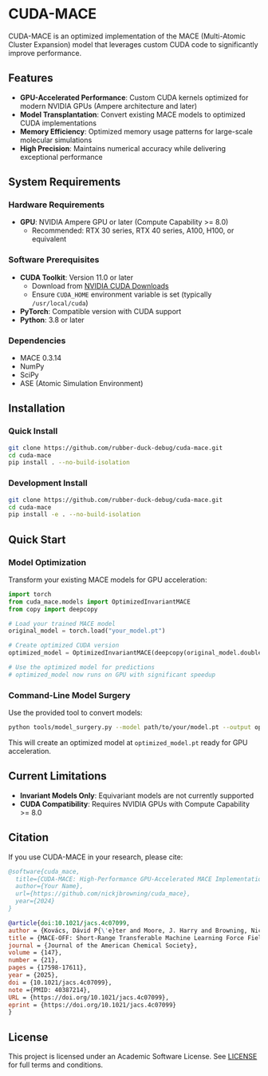 
# CUDA-MACE

CUDA-MACE is an optimized implementation of the MACE (Multi-Atomic Cluster Expansion) model that leverages custom CUDA code to significantly improve performance.

## Features

- **GPU-Accelerated Performance**: Custom CUDA kernels optimized for modern NVIDIA GPUs (Ampere architecture and later)
- **Model Transplantation**: Convert existing MACE models to optimized CUDA implementations
- **Memory Efficiency**: Optimized memory usage patterns for large-scale molecular simulations
- **High Precision**: Maintains numerical accuracy while delivering exceptional performance

## System Requirements

### Hardware Requirements
- **GPU**: NVIDIA Ampere GPU or later (Compute Capability >= 8.0)
  - Recommended: RTX 30 series, RTX 40 series, A100, H100, or equivalent

### Software Prerequisites
- **CUDA Toolkit**: Version 11.0 or later
  - Download from [NVIDIA CUDA Downloads](https://developer.nvidia.com/cuda-downloads)
  - Ensure `CUDA_HOME` environment variable is set (typically `/usr/local/cuda`)
- **PyTorch**: Compatible version with CUDA support
- **Python**: 3.8 or later

### Dependencies
- MACE 0.3.14
- NumPy
- SciPy
- ASE (Atomic Simulation Environment)

## Installation

### Quick Install
```bash
git clone https://github.com/rubber-duck-debug/cuda-mace.git
cd cuda-mace
pip install . --no-build-isolation
```

### Development Install
```bash
git clone https://github.com/rubber-duck-debug/cuda-mace.git
cd cuda-mace
pip install -e . --no-build-isolation
```
## Quick Start

### Model Optimization

Transform your existing MACE models for GPU acceleration:

```python
import torch
from cuda_mace.models import OptimizedInvariantMACE
from copy import deepcopy

# Load your trained MACE model
original_model = torch.load("your_model.pt")

# Create optimized CUDA version
optimized_model = OptimizedInvariantMACE(deepcopy(original_model.double()))

# Use the optimized model for predictions
# optimized_model now runs on GPU with significant speedup
```

### Command-Line Model Surgery

Use the provided tool to convert models:

```bash
python tools/model_surgery.py --model path/to/your/model.pt --output optimized_model.pt [--accuracy] [--benchmark]
```

This will create an optimized model at `optimized_model.pt` ready for GPU acceleration.

## Current Limitations

- **Invariant Models Only**: Equivariant models are not currently supported
- **CUDA Compatibility**: Requires NVIDIA GPUs with Compute Capability >= 8.0

## Citation

If you use CUDA-MACE in your research, please cite:

```bibtex
@software{cuda_mace,
  title={CUDA-MACE: High-Performance GPU-Accelerated MACE Implementation},
  author={Your Name},
  url={https://github.com/nickjbrowning/cuda_mace},
  year={2024}
}

@article{doi:10.1021/jacs.4c07099,
author = {Kovács, Dávid P{\'e}ter and Moore, J. Harry and Browning, Nicholas J. and Batatia, Ilyes and Horton, Joshua T. and Pu, Yixuan and Kapil, Venkat and Witt, William C. and Magdău, Ioan-Bogdan and Cole, Daniel J. and Csányi, Gábor},
title = {MACE-OFF: Short-Range Transferable Machine Learning Force Fields for Organic Molecules},
journal = {Journal of the American Chemical Society},
volume = {147},
number = {21},
pages = {17598-17611},
year = {2025},
doi = {10.1021/jacs.4c07099},
note ={PMID: 40387214},
URL = {https://doi.org/10.1021/jacs.4c07099},
eprint = {https://doi.org/10.1021/jacs.4c07099}
}

```

## License

This project is licensed under an Academic Software License. See [LICENSE](LICENSE) for full terms and conditions.
